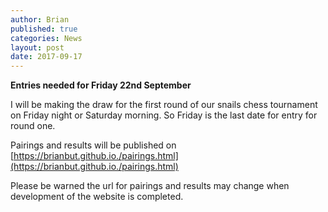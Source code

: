 ```yaml
---
author: Brian
published: true
categories: News
layout: post
date: 2017-09-17
---
```


**Entries needed for Friday 22nd September**

I will be making the draw for the first round of our snails chess tournament on Friday night or Saturday morning. So Friday is the last date for entry for round one.

Pairings and results will be published on 
[https://brianbut.github.io./pairings.html](https://brianbut.github.io./pairings.html)

Please be warned the url for pairings and results may change when development of the website is completed.
